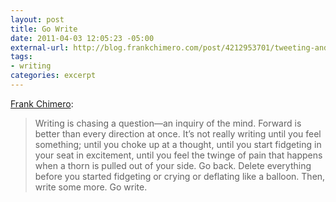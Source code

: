 ```yaml
--- 
layout: post
title: Go Write
date: 2011-04-03 12:05:23 -05:00
external-url: http://blog.frankchimero.com/post/4212953701/tweeting-and-writing-and-deflating-like-a-balloon
tags:
- writing
categories: excerpt
---
```


[Frank Chimero](http://blog.frankchimero.com/post/4212953701/tweeting-and-writing-and-deflating-like-a-balloon): 

>Writing is chasing a question—an inquiry of the mind. Forward is better than every direction at once. It’s not really writing until you feel something; until you choke up at a thought, until you start fidgeting in your seat in excitement, until you feel the twinge of pain that happens when a thorn is pulled out of your side. Go back. Delete everything before you started fidgeting or crying or deflating like a balloon. Then, write some more. Go write.
